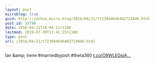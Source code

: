 ```yaml
---
layout: post
microblog: true
guid: http://joshua.micro.blog/2016/04/21/t723044646402723840.html
post_id: 35798
date: 2016-04-21T18:04:11+1100
lastmod: 2019-07-30T17:41:23+1100
type: post
url: /2016/04/21/t723044646402723840.html
---
```

Ian &amp;amp; Irene #marriedbyjosh #theta360 [t.co/O9WLEGsiA...](https://t.co/O9WLEGsiAs)
